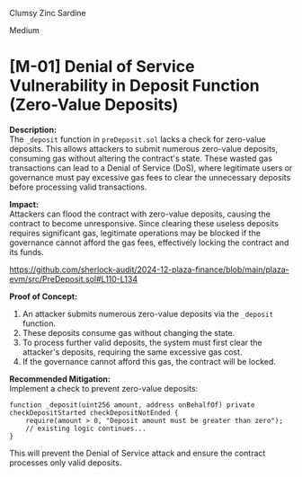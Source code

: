 Clumsy Zinc Sardine

Medium

# [M-01] Denial of Service Vulnerability in Deposit Function (Zero-Value Deposits)


**Description:**  
The `_deposit` function in `preDeposit.sol` lacks a check for zero-value deposits. This allows attackers to submit numerous zero-value deposits, consuming gas without altering the contract's state. These wasted gas transactions can lead to a Denial of Service (DoS), where legitimate users or governance must pay excessive gas fees to clear the unnecessary deposits before processing valid transactions.

**Impact:**  
Attackers can flood the contract with zero-value deposits, causing the contract to become unresponsive. Since clearing these useless deposits requires significant gas, legitimate operations may be blocked if the governance cannot afford the gas fees, effectively locking the contract and its funds.

https://github.com/sherlock-audit/2024-12-plaza-finance/blob/main/plaza-evm/src/PreDeposit.sol#L110-L134

**Proof of Concept:**  
1. An attacker submits numerous zero-value deposits via the `_deposit` function.
2. These deposits consume gas without changing the state.
3. To process further valid deposits, the system must first clear the attacker's deposits, requiring the same excessive gas cost.
4. If the governance cannot afford this gas, the contract will be locked.

**Recommended Mitigation:**  
Implement a check to prevent zero-value deposits:

```solidity
function _deposit(uint256 amount, address onBehalfOf) private checkDepositStarted checkDepositNotEnded {
    require(amount > 0, "Deposit amount must be greater than zero");
    // existing logic continues...
}
```

This will prevent the Denial of Service attack and ensure the contract processes only valid deposits.